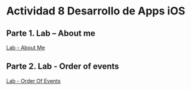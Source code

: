# Actividad 8 Desarrollo de Apps iOS

## Parte 1. Lab – About me

[Lab - About Me](https://github.com/RicardoDB96/Actividad-8-iOS/tree/main/AboutMe)

## Parte 2. Lab - Order of events

[Lab - Order Of Events](https://github.com/RicardoDB96/Actividad-8-iOS/tree/main/OrderOfEvents)
